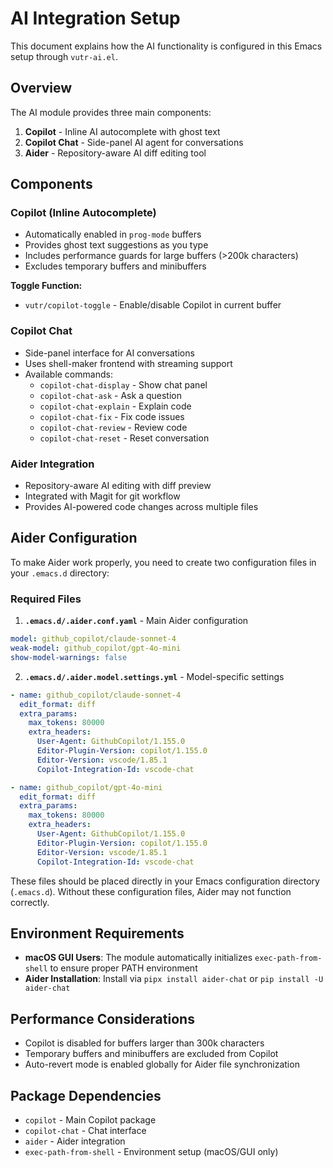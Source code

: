 # AI Integration Setup

This document explains how the AI functionality is configured in this Emacs setup through `vutr-ai.el`.

## Overview

The AI module provides three main components:

1. **Copilot** - Inline AI autocomplete with ghost text
2. **Copilot Chat** - Side-panel AI agent for conversations
3. **Aider** - Repository-aware AI diff editing tool

## Components

### Copilot (Inline Autocomplete)

- Automatically enabled in `prog-mode` buffers
- Provides ghost text suggestions as you type
- Includes performance guards for large buffers (>200k characters)
- Excludes temporary buffers and minibuffers

**Toggle Function:**
- `vutr/copilot-toggle` - Enable/disable Copilot in current buffer

### Copilot Chat

- Side-panel interface for AI conversations
- Uses shell-maker frontend with streaming support
- Available commands:
  - `copilot-chat-display` - Show chat panel
  - `copilot-chat-ask` - Ask a question
  - `copilot-chat-explain` - Explain code
  - `copilot-chat-fix` - Fix code issues
  - `copilot-chat-review` - Review code
  - `copilot-chat-reset` - Reset conversation

### Aider Integration

- Repository-aware AI editing with diff preview
- Integrated with Magit for git workflow
- Provides AI-powered code changes across multiple files

## Aider Configuration

To make Aider work properly, you need to create two configuration files in your `.emacs.d` directory:

### Required Files

1. **`.emacs.d/.aider.conf.yaml`** - Main Aider configuration

```yaml
model: github_copilot/claude-sonnet-4
weak-model: github_copilot/gpt-4o-mini
show-model-warnings: false
```

2. **`.emacs.d/.aider.model.settings.yml`** - Model-specific settings
```yaml
- name: github_copilot/claude-sonnet-4
  edit_format: diff
  extra_params:
    max_tokens: 80000
    extra_headers:
      User-Agent: GithubCopilot/1.155.0
      Editor-Plugin-Version: copilot/1.155.0
      Editor-Version: vscode/1.85.1
      Copilot-Integration-Id: vscode-chat

- name: github_copilot/gpt-4o-mini
  edit_format: diff
  extra_params:
    max_tokens: 80000
    extra_headers:
      User-Agent: GithubCopilot/1.155.0
      Editor-Plugin-Version: copilot/1.155.0
      Editor-Version: vscode/1.85.1
      Copilot-Integration-Id: vscode-chat
```

These files should be placed directly in your Emacs configuration directory (`.emacs.d`). Without these configuration files, Aider may not function correctly.

## Environment Requirements

- **macOS GUI Users**: The module automatically initializes `exec-path-from-shell` to ensure proper PATH environment
- **Aider Installation**: Install via `pipx install aider-chat` or `pip install -U aider-chat`

## Performance Considerations

- Copilot is disabled for buffers larger than 300k characters
- Temporary buffers and minibuffers are excluded from Copilot
- Auto-revert mode is enabled globally for Aider file synchronization

## Package Dependencies

- `copilot` - Main Copilot package
- `copilot-chat` - Chat interface
- `aider` - Aider integration
- `exec-path-from-shell` - Environment setup (macOS/GUI only)
